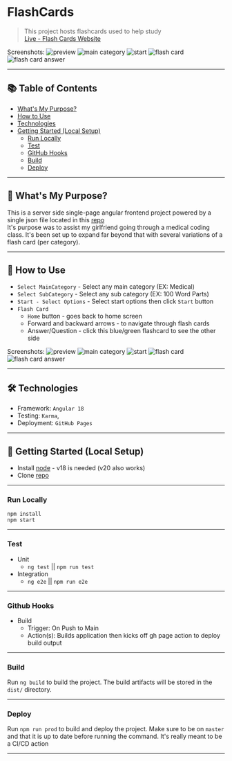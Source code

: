 # FlashCards

> This project hosts flashcards used to help study <br/>
> [Live - Flash Cards Website](https://flash-cards.ryan-brock.com/)

Screenshots:
![preview](/screenshots/main.png)
![main category](/screenshots/main-category.png)
![start](/screenshots/start.png)
![flash card](/screenshots/flash-card.png)
![flash card answer](/screenshots/flash-card-answer.png)

---

## 📚 Table of Contents

- [What's My Purpose?](#-whats-my-purpose)
- [How to Use](#-how-to-use)
- [Technologies](#-technologies)
- [Getting Started (Local Setup)](#-getting-started-local-setup)
  - [Run Locally](#run-locally)
  - [Test](#test)
  - [GitHub Hooks](#github-hooks)
  - [Build](#build)
  - [Deploy](#deploy)

---

## 🧠 What's My Purpose?

This is a server side single-page angular frontend project powered by a single json file located in this [repo](https://github.com/rbrock44/flash-cards-data) <br/>
It's purpose was to assist my girlfriend going through a medical coding class. It's been set up to expand far beyond that with several variations of a flash card (per category).

---

## 🚦 How to Use

- `Select MainCategory` - Select any main category (EX: Medical)
- `Select SubCategory` - Select any sub category (EX: 100 Word Parts)
- `Start - Select Options` - Select start options then click `Start` button
- `Flash Card`
    - `Home` button - goes back to home screen
    - Forward and backward arrows - to navigate through flash cards
    - Answer/Question - click this blue/green flashcard to see the other side

Screenshots:
![preview](/screenshots/main.png)
![main category](/screenshots/main-category.png)
![start](/screenshots/start.png)
![flash card](/screenshots/flash-card.png)
![flash card answer](/screenshots/flash-card-answer.png)

---

## 🛠 Technologies

- Framework: `Angular 18`
- Testing: `Karma`,
- Deployment: `GitHub Pages`

---

## 🚀 Getting Started (Local Setup)

* Install [node](https://nodejs.org/en) - v18 is needed (v20 also works)
* Clone [repo](https://github.com/rbrock44/flash-cards)

---

### Run Locally

```
npm install
npm start
```

---

### Test

- Unit
    - `ng test` || `npm run test`
- Integration
    - `ng e2e` || `npm run e2e`

---

### Github Hooks

- Build
    - Trigger: On Push to Main
    - Action(s): Builds application then kicks off gh page action to deploy build output

---

### Build

Run `ng build` to build the project. The build artifacts will be stored in the `dist/` directory.

---

### Deploy

Run `npm run prod` to build and deploy the project. Make sure to be on `master` and that it is up to date before running the command. It's really meant to be a CI/CD action

---
